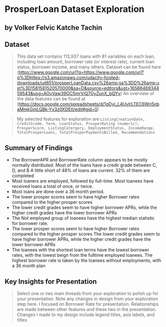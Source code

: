 # ProsperLoan Dataset Exploration
## by Volker Felvic Katche Tachin


## Dataset

> This data set contains 113,937 loans with 81 variables on each loan, including loan amount, borrower rate (or interest rate), current loan status, borrower income, and many others.
> Dataset can be found here (https://www.google.com/url?q=https://www.google.com/url?q%3Dhttps://s3.amazonaws.com/udacity-hosted-downloads/ud651/prosperLoanData.csv%26amp;sa%3DD%26amp;ust%3D1581581520570000&sa=D&source=editors&ust=1656646934459543&usg=AOvVaw39GC5mrViQ7GyZunX_bQYv)
> An overview of the data features can be found at (https://docs.google.com/spreadsheets/d/1gDyi_L4UvIrLTEC6Wri5nbaMmkGmLQBk-Yx3z0XDEtI/edit#gid=0)

> My selected features for exploration are `ListingCreationDate, CreditGrade, Term, LoanStatus, ProsperRating (numeric), ProsperScore, ListingCatergory, EmploymentStatus, IncomeRange, TotalProsperLoans, TotalProsperPaymentsBilled, Recommendations`


## Summary of Findings

- The BorrowerAPR and BorrowerRate column appears to be mostly normally distributed. Most of the loans have a credir grade between C, D, and B A little short of 48% of loans are current. 32% of them are completed
- Most loaners are employed, followed by full-time. Most loanees have received loans a total of once, or twice. 
- Most loans are done over a 36 month period. 
- The lower prosper scores seem to have higher Borrower rates compared to the higher prosper scores
- The lower credit grades seem to have higher borrower APRs, while the higher credit grades have the lower borrower APRs
- The Not employed group of loanees have the highest median statistic for borrower rate.
- The lower prosper scores seem to have higher Borrower rates compared to the higher prosper scores The lower credit grades seem to have higher borrower APRs, while the higher credit grades have the lower borrower APRs
- The loanees with the shortest loan terms have the lowest borrower rates, with the lowest beign from the fulltime employed loanees. The highest borrower rate is taken by the loanees without employments, with a 36 month plan


## Key Insights for Presentation

> Select one or two main threads from your exploration to polish up for your presentation. Note any changes in design from your exploration step here.
> I focused on Borrower Rate for presentation. Relationships are made between other features and these two in the presentation. Changes I made to my design include legend titles, axis labels, and titles.